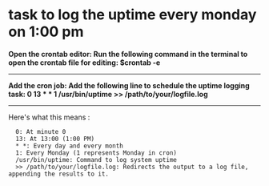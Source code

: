 <!DOCTIPE html>
<html>
  <head>
  </head>
  <body>
    <h1> task to log the uptime every monday on 1:00 pm </h1>
    <p>
      <b> Open the crontab editor: Run the following command in the terminal to open the crontab file for editing: </b>
       <strong>$crontab -e</strong>
      <hr>
      <b>Add the cron job: Add the following line to schedule the uptime logging task: </b>
      <strong> 0 13 * * 1 /usr/bin/uptime >> /path/to/your/logfile.log </strong>
      <hr>
      Here's what this means : 

      0: At minute 0
      13: At 13:00 (1:00 PM)
      * *: Every day and every month
      1: Every Monday (1 represents Monday in cron)
      /usr/bin/uptime: Command to log system uptime
      >> /path/to/your/logfile.log: Redirects the output to a log file, appending the results to it.

  </body>
</html>  
